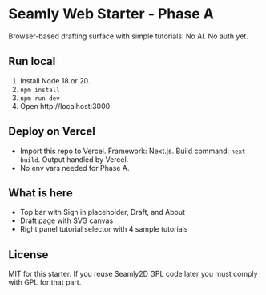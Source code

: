 # Seamly Web Starter - Phase A

Browser-based drafting surface with simple tutorials. No AI. No auth yet.

## Run local

1. Install Node 18 or 20.
2. `npm install`
3. `npm run dev`
4. Open http://localhost:3000

## Deploy on Vercel

- Import this repo to Vercel. Framework: Next.js. Build command: `next build`. Output handled by Vercel.
- No env vars needed for Phase A.

## What is here

- Top bar with Sign in placeholder, Draft, and About
- Draft page with SVG canvas
- Right panel tutorial selector with 4 sample tutorials

## License

MIT for this starter. If you reuse Seamly2D GPL code later you must comply with GPL for that part.
